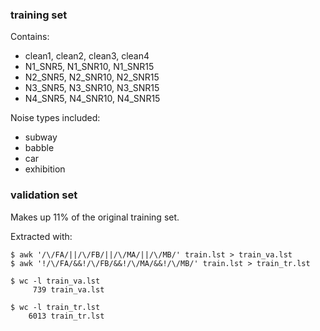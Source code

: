 ### training set ###

Contains:

- clean1, clean2, clean3, clean4
- N1_SNR5, N1_SNR10, N1_SNR15
- N2_SNR5, N2_SNR10, N2_SNR15
- N3_SNR5, N3_SNR10, N3_SNR15
- N4_SNR5, N4_SNR10, N4_SNR15

Noise types included:

- subway
- babble
- car
- exhibition

### validation set ###

Makes up 11% of the original training set.

Extracted with:

```
$ awk '/\/FA/||/\/FB/||/\/MA/||/\/MB/' train.lst > train_va.lst
$ awk '!/\/FA/&&!/\/FB/&&!/\/MA/&&!/\/MB/' train.lst > train_tr.lst
```

```
$ wc -l train_va.lst 
     739 train_va.lst

$ wc -l train_tr.lst
    6013 train_tr.lst
````
